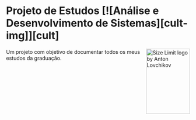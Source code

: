 # Projeto de Estudos [![Análise e Desenvolvimento de Sistemas][cult-img]][cult]

<img src="https://www.svgrepo.com/show/89240/student.svg" align="right"
     alt="Size Limit logo by Anton Lovchikov" width="120" height="178">

Um projeto com objetivo de documentar todos os meus estudos da graduação.
